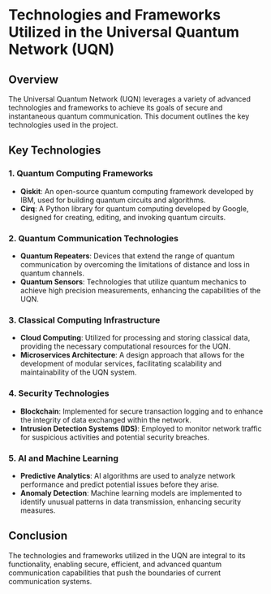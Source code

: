 # Technologies and Frameworks Utilized in the Universal Quantum Network (UQN)

## Overview

The Universal Quantum Network (UQN) leverages a variety of advanced technologies and frameworks to achieve its goals of secure and instantaneous quantum communication. This document outlines the key technologies used in the project.

## Key Technologies

### 1. Quantum Computing Frameworks

- **Qiskit**: An open-source quantum computing framework developed by IBM, used for building quantum circuits and algorithms.
- **Cirq**: A Python library for quantum computing developed by Google, designed for creating, editing, and invoking quantum circuits.

### 2. Quantum Communication Technologies

- **Quantum Repeaters**: Devices that extend the range of quantum communication by overcoming the limitations of distance and loss in quantum channels.
- **Quantum Sensors**: Technologies that utilize quantum mechanics to achieve high precision measurements, enhancing the capabilities of the UQN.

### 3. Classical Computing Infrastructure

- **Cloud Computing**: Utilized for processing and storing classical data, providing the necessary computational resources for the UQN.
- **Microservices Architecture**: A design approach that allows for the development of modular services, facilitating scalability and maintainability of the UQN system.

### 4. Security Technologies

- **Blockchain**: Implemented for secure transaction logging and to enhance the integrity of data exchanged within the network.
- **Intrusion Detection Systems (IDS)**: Employed to monitor network traffic for suspicious activities and potential security breaches.

### 5. AI and Machine Learning

- **Predictive Analytics**: AI algorithms are used to analyze network performance and predict potential issues before they arise.
- **Anomaly Detection**: Machine learning models are implemented to identify unusual patterns in data transmission, enhancing security measures.

## Conclusion

The technologies and frameworks utilized in the UQN are integral to its functionality, enabling secure, efficient, and advanced quantum communication capabilities that push the boundaries of current communication systems.
